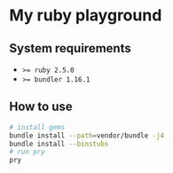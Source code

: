 # My ruby playground

## System requirements

* `>= ruby 2.5.0`
* `>= bundler 1.16.1`

## How to use

```bash
# install gems
bundle install --path=vendor/bundle -j4
bundle install --binstubs
# run pry
pry
```
